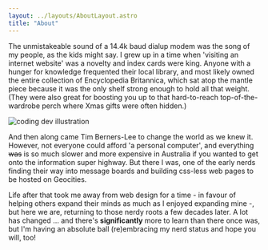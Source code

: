 ```yaml
---
layout: ../layouts/AboutLayout.astro
title: "About"
---
```


The unmistakeable sound of a 14.4k baud dialup modem was the song of my people, as the kids might say. I grew up in a time when 'visiting an internet website' was a novelty and index cards were king. Anyone with a hunger for knowledge frequented their local library, and most likely owned the entire collection of Encyclopedia Britannica, which sat atop the mantle piece because it was the only shelf strong enough to hold all that weight. (They were also great for boosting you up to that hard-to-reach top-of-the-wardrobe perch where Xmas gifts were often hidden.)

<div>
  <img src="/assets/dev.svg" class="sm:w-1/2 mx-auto" alt="coding dev illustration">
</div>

And then along came Tim Berners-Lee to change the world as we knew it. However, not everyone could afford 'a personal computer', and everything ~~was~~ is so much slower and more expensive in Australia if you wanted to get onto the information super highway. But there I was, one of the early nerds finding their way into message boards and building css-less web pages to be hosted on Geocities.

Life after that took me away from web design for a time - in favour of helping others expand their minds as much as I enjoyed expanding mine -, but here we are, returning to those nerdy roots a few decades later. A lot has changed ... and there's **significantly** more to learn than there once was, but I'm having an absolute ball (re)embracing my nerd status and hope you will, too!
